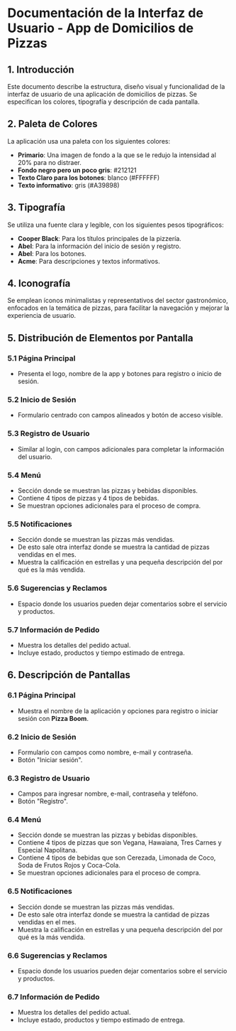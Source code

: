 # Documentación de la Interfaz de Usuario - App de Domicilios de Pizzas

## 1. Introducción
Este documento describe la estructura, diseño visual y funcionalidad de la interfaz de usuario de una aplicación de domicilios de pizzas. Se especifican los colores, tipografía y descripción de cada pantalla.

## 2. Paleta de Colores
La aplicación usa una paleta con los siguientes colores:

- **Primario**: Una imagen de fondo a la que se le redujo la intensidad al 20% para no distraer.
- **Fondo negro pero un poco gris**: #212121
- **Texto Claro para los botones**: blanco (#FFFFFF)
- **Texto informativo**: gris (#A39898)

## 3. Tipografía
Se utiliza una fuente clara y legible, con los siguientes pesos tipográficos:

- **Cooper Black**: Para los títulos principales de la pizzería.
- **Abel**: Para la información del inicio de sesión y registro.
- **Abel**: Para los botones.
- **Acme**: Para descripciones y textos informativos.

## 4. Iconografía
Se emplean íconos minimalistas y representativos del sector gastronómico, enfocados en la temática de pizzas, para facilitar la navegación y mejorar la experiencia de usuario.

## 5. Distribución de Elementos por Pantalla

### 5.1 Página Principal
- Presenta el logo, nombre de la app y botones para registro o inicio de sesión.

### 5.2 Inicio de Sesión
- Formulario centrado con campos alineados y botón de acceso visible.

### 5.3 Registro de Usuario
- Similar al login, con campos adicionales para completar la información del usuario.

### 5.4 Menú
- Sección donde se muestran las pizzas y bebidas disponibles.
- Contiene 4 tipos de pizzas y 4 tipos de bebidas.
- Se muestran opciones adicionales para el proceso de compra.

### 5.5 Notificaciones
- Sección donde se muestran las pizzas más vendidas.
- De esto sale otra interfaz donde se muestra la cantidad de pizzas vendidas en el mes.
- Muestra la calificación en estrellas y una pequeña descripción del por qué es la más vendida.

### 5.6 Sugerencias y Reclamos
- Espacio donde los usuarios pueden dejar comentarios sobre el servicio y productos.

### 5.7 Información de Pedido
- Muestra los detalles del pedido actual.
- Incluye estado, productos y tiempo estimado de entrega.

## 6. Descripción de Pantallas

### 6.1 Página Principal
- Muestra el nombre de la aplicación y opciones para registro o iniciar sesión con **Pizza Boom**.

### 6.2 Inicio de Sesión
- Formulario con campos como nombre, e-mail y contraseña.
- Botón "Iniciar sesión".

### 6.3 Registro de Usuario
- Campos para ingresar nombre, e-mail, contraseña y teléfono.
- Botón "Registro".

### 6.4 Menú
- Sección donde se muestran las pizzas y bebidas disponibles.
- Contiene 4 tipos de pizzas que son Vegana, Hawaiana, Tres Carnes y Especial Napolitana.
- Contiene 4 tipos de bebidas que son Cerezada, Limonada de Coco, Soda de Frutos Rojos y Coca-Cola.
- Se muestran opciones adicionales para el proceso de compra.

### 6.5 Notificaciones
- Sección donde se muestran las pizzas más vendidas.
- De esto sale otra interfaz donde se muestra la cantidad de pizzas vendidas en el mes.
- Muestra la calificación en estrellas y una pequeña descripción del por qué es la más vendida.

### 6.6 Sugerencias y Reclamos
- Espacio donde los usuarios pueden dejar comentarios sobre el servicio y productos.

### 6.7 Información de Pedido
- Muestra los detalles del pedido actual.
- Incluye estado, productos y tiempo estimado de entrega.
